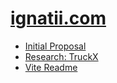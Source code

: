# [ignatii.com](https://ignatii.com)

- [Initial Proposal](docs/initial-proposal.md)
- [Research: TruckX](docs/research-truckx.md)
- [Vite Readme](docs/vite-readme.md)
